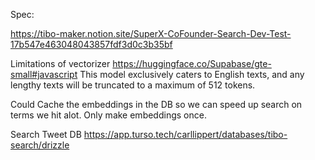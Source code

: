 Spec:

https://tibo-maker.notion.site/SuperX-CoFounder-Search-Dev-Test-17b547e463048043857fdf3d0c3b35bf

Limitations of vectorizer
https://huggingface.co/Supabase/gte-small#javascript
This model exclusively caters to English texts, and any lengthy texts will be truncated to a maximum of 512 tokens.

Could Cache the embeddings in the DB so we can speed up search on terms we hit alot.
Only make embeddings once.

Search Tweet DB
https://app.turso.tech/carllippert/databases/tibo-search/drizzle

